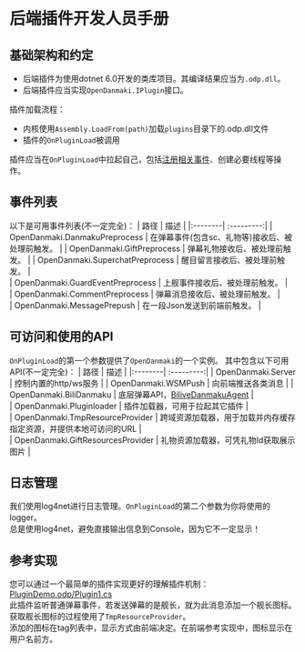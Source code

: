 # 后端插件开发人员手册
## <span id="t1">基础架构和约定</span>
- 后端插件为使用dotnet 6.0开发的类库项目。其编译结果应当为`.odp.dll`。
- 后端插件应当实现`OpenDanmaki.IPlugin`接口。
  
插件加载流程：
- 内核使用`Assembly.LoadFrom(path)`加载`plugins`目录下的.odp.dll文件
- 插件的`OnPluginLoad`被调用
  
插件应当在`OnPluginLoad`中拉起自己，包括[注册相关事件](#t2)、创建必要线程等操作。

## <span id="t2">事件列表</span>
以下是可用事件列表(不一定完全)：
| 路径 | 描述 |
|:--------| :---------:|
| OpenDanmaki.DanmakuPreprocess | 在弹幕事件(包含sc、礼物等)接收后、被处理前触发。 |
| OpenDanmaki.GiftPreprocess | 弹幕礼物接收后、被处理前触发。 |
| OpenDanmaki.SuperchatPreprocess | 醒目留言接收后、被处理前触发。 |  
| OpenDanmaki.GuardEventPreprocess | 上舰事件接收后、被处理前触发。 |  
| OpenDanmaki.CommentPreprocess | 弹幕消息接收后、被处理前触发。 |  
| OpenDanmaki.MessagePrepush | 在一段Json发送到前端前触发。 |  

## <span id="t3">可访问和使用的API</span>
`OnPluginLoad`的第一个参数提供了`OpenDanmaki`的一个实例。
其中包含以下可用API(不一定完全)：
| 路径 | 描述 |
|:--------| :---------:|
| OpenDanmaki.Server | 控制内置的http/ws服务 |
| OpenDanmaki.WSMPush | 向前端推送各类消息 |
| OpenDanmaki.BiliDanmaku | 底层弹幕API，[BiliveDanmakuAgent](https://github.com/developer-ken/BiliveDanmakuAgent/blob/v2/DanmakuApi.cs) |  
| OpenDanmaki.Pluginloader | 插件加载器，可用于拉起其它插件 |  
| OpenDanmaki.TmpResourceProvider | 跨域资源加载器，用于加载并内存缓存指定资源，并提供本地可访问的URL |  
| OpenDanmaki.GiftResourcesProvider | 礼物资源加载器，可凭礼物Id获取展示图片 |  

## <span id="t4">日志管理</span>
我们使用log4net进行日志管理。`OnPluginLoad`的第二个参数为你将使用的logger。  
总是使用log4net，避免直接输出信息到Console，因为它不一定显示！

## <span id="t5">参考实现</span>
您可以通过一个最简单的插件实现更好的理解插件机制：  
[PluginDemo.odp/Plugin1.cs](PluginDemo.odp/Plugin1.cs)  
此插件监听普通弹幕事件，若发送弹幕的是舰长，就为此消息添加一个舰长图标。  
获取舰长图标的过程使用了`TmpResourceProvider`。  
添加的图标在tag列表中，显示方式由前端决定。在前端参考实现中，图标显示在用户名前方。